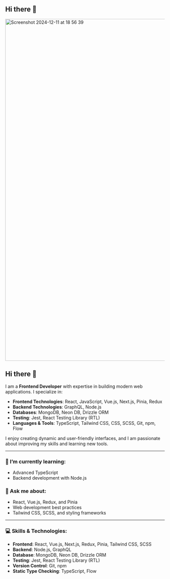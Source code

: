 ## Hi there 👋





<img width="1079" alt="Screenshot 2024-12-11 at 18 56 39" src="https://github.com/user-attachments/assets/d5750091-86ae-429a-93b7-a5c895f223d2" />




## Hi there 👋

I am a **Frontend Developer** with expertise in building modern web applications. I specialize in:

- **Frontend Technologies**: React, JavaScript, Vue.js, Next.js, Pinia, Redux
- **Backend Technologies**: GraphQL, Node.js
- **Databases**: MongoDB, Neon DB, Drizzle ORM
- **Testing**: Jest, React Testing Library (RTL)
- **Languages & Tools**: TypeScript, Tailwind CSS, CSS, SCSS, Git, npm, Flow

I enjoy creating dynamic and user-friendly interfaces, and I am passionate about improving my skills and learning new tools.

---


### 🌱 I’m currently learning:
- Advanced TypeScript
- Backend development with Node.js

### 💬 Ask me about:
- React, Vue.js, Redux, and Pinia
- Web development best practices
- Tailwind CSS, SCSS, and styling frameworks


---

### 💻 Skills & Technologies:
- **Frontend**: React, Vue.js, Next.js, Redux, Pinia, Tailwind CSS, SCSS
- **Backend**: Node.js, GraphQL
- **Database**: MongoDB, Neon DB, Drizzle ORM
- **Testing**: Jest, React Testing Library (RTL)
- **Version Control**: Git, npm
- **Static Type Checking**: TypeScript, Flow


